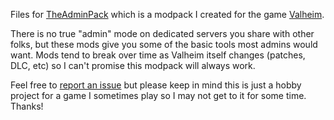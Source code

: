Files for [TheAdminPack](https://valheim.thunderstore.io/package/JemCopeCodes/TheAdminPack/) which is a modpack I created for the game [Valheim](https://store.steampowered.com/app/892970/Valheim/). 

There is no true "admin" mode on dedicated servers you share with other folks, but these mods give you some of the basic tools most admins would want. Mods tend to break over time as Valheim itself changes (patches, DLC, etc) so I can't promise this modpack will always work. 

Feel free to [report an issue](https://github.com/JemWritesCode/ValheimAdminPack/issues) but please keep in mind this is just a hobby project for a game I sometimes play so I may not get to it for some time. Thanks!
